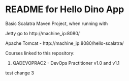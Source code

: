 # README for Hello Dino App #

Basic Scalatra Maven Project, when running with 

Jetty go to http://machine_ip:8080/ 

Apache Tomcat - http://machine_ip:8080/hello-scalatra/

Courses linked to this repository:

1. QADEVOPRAC2 - DevOps Practitioner v1.0 and v1.1



test change 3